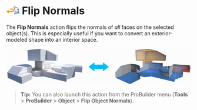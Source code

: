 # ![Flip Normals icon](images/icons/Object_FlipNormals.png) Flip Normals

The __Flip Normals__ action flips the normals of *all* faces on the selected object(s). This is especially useful if you want to convert an exterior-modeled shape into an interior space.

![Flip Object Normals Example](images/FlipObjectNormals_Example.png)

> **Tip:** You can also launch this action from the ProBuilder menu (**Tools** > **ProBuilder** > **Object** > **Flip Object Normals**).